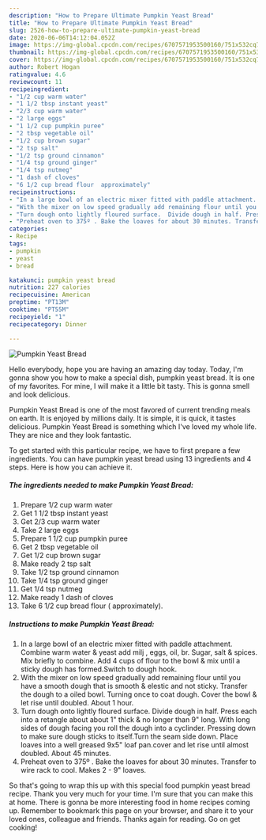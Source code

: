 ```yaml
---
description: "How to Prepare Ultimate Pumpkin Yeast Bread"
title: "How to Prepare Ultimate Pumpkin Yeast Bread"
slug: 2526-how-to-prepare-ultimate-pumpkin-yeast-bread
date: 2020-06-06T14:12:04.052Z
image: https://img-global.cpcdn.com/recipes/6707571953500160/751x532cq70/pumpkin-yeast-bread-recipe-main-photo.jpg
thumbnail: https://img-global.cpcdn.com/recipes/6707571953500160/751x532cq70/pumpkin-yeast-bread-recipe-main-photo.jpg
cover: https://img-global.cpcdn.com/recipes/6707571953500160/751x532cq70/pumpkin-yeast-bread-recipe-main-photo.jpg
author: Robert Hogan
ratingvalue: 4.6
reviewcount: 11
recipeingredient:
- "1/2 cup warm water"
- "1 1/2 tbsp instant yeast"
- "2/3 cup warm water"
- "2 large eggs"
- "1 1/2 cup pumpkin puree"
- "2 tbsp vegetable oil"
- "1/2 cup brown sugar"
- "2 tsp salt"
- "1/2 tsp ground cinnamon"
- "1/4 tsp ground ginger"
- "1/4 tsp nutmeg"
- "1 dash of cloves"
- "6 1/2 cup bread flour  approximately"
recipeinstructions:
- "In a large bowl of an electric mixer fitted with paddle attachment.  Combine warm water &amp; yeast add milj , eggs, oil, br. Sugar, salt &amp; spices.  Mix briefly to combine.  Add 4 cups of flour to the bowl &amp; mix until a sticky dough has formed.Switch to dough hook."
- "With the mixer on low speed gradually add remaining flour until you have a smooth dough that is smooth &amp; elestic and not sticky. Transfer the dough to a oiled bowl.  Turning once to coat dough. Cover the bowl &amp; let rise until doubled.  About 1 hour."
- "Turn dough onto lightly floured surface.  Divide dough in half. Press each into a retangle about  about 1&#34; thick &amp; no longer than 9&#34; long.  With long sides of dough facing you roll the dough into a cyclinder. Pressing down to make sure dough sticks to itself.Turn the seam side down. Place loaves into a well greased 9x5&#34; loaf pan.cover and let rise until almost doubled. About 45 minutes."
- "Preheat oven to 375º . Bake the loaves for about 30 minutes. Transfer to wire rack to cool.   Makes 2 - 9&#34; loaves."
categories:
- Recipe
tags:
- pumpkin
- yeast
- bread

katakunci: pumpkin yeast bread 
nutrition: 227 calories
recipecuisine: American
preptime: "PT13M"
cooktime: "PT55M"
recipeyield: "1"
recipecategory: Dinner

---
```



![Pumpkin Yeast Bread](https://img-global.cpcdn.com/recipes/6707571953500160/751x532cq70/pumpkin-yeast-bread-recipe-main-photo.jpg)

Hello everybody, hope you are having an amazing day today. Today, I'm gonna show you how to make a special dish, pumpkin yeast bread. It is one of my favorites. For mine, I will make it a little bit tasty. This is gonna smell and look delicious.

Pumpkin Yeast Bread is one of the most favored of current trending meals on earth. It is enjoyed by millions daily. It is simple, it is quick, it tastes delicious. Pumpkin Yeast Bread is something which I've loved my whole life. They are nice and they look fantastic.




To get started with this particular recipe, we have to first prepare a few ingredients. You can have pumpkin yeast bread using 13 ingredients and 4 steps. Here is how you can achieve it.

<!--inarticleads1-->

##### The ingredients needed to make Pumpkin Yeast Bread:

1. Prepare 1/2 cup warm water
1. Get 1 1/2 tbsp instant yeast
1. Get 2/3 cup warm water
1. Take 2 large eggs
1. Prepare 1 1/2 cup pumpkin puree
1. Get 2 tbsp vegetable oil
1. Get 1/2 cup brown sugar
1. Make ready 2 tsp salt
1. Take 1/2 tsp ground cinnamon
1. Take 1/4 tsp ground ginger
1. Get 1/4 tsp nutmeg
1. Make ready 1 dash of cloves
1. Take 6 1/2 cup bread flour ( approximately).




<!--inarticleads2-->

##### Instructions to make Pumpkin Yeast Bread:

1. In a large bowl of an electric mixer fitted with paddle attachment.  Combine warm water &amp; yeast add milj , eggs, oil, br. Sugar, salt &amp; spices.  Mix briefly to combine.  Add 4 cups of flour to the bowl &amp; mix until a sticky dough has formed.Switch to dough hook.
1. With the mixer on low speed gradually add remaining flour until you have a smooth dough that is smooth &amp; elestic and not sticky. Transfer the dough to a oiled bowl.  Turning once to coat dough. Cover the bowl &amp; let rise until doubled.  About 1 hour.
1. Turn dough onto lightly floured surface.  Divide dough in half. Press each into a retangle about  about 1&#34; thick &amp; no longer than 9&#34; long.  With long sides of dough facing you roll the dough into a cyclinder. Pressing down to make sure dough sticks to itself.Turn the seam side down. Place loaves into a well greased 9x5&#34; loaf pan.cover and let rise until almost doubled. About 45 minutes.
1. Preheat oven to 375º . Bake the loaves for about 30 minutes. Transfer to wire rack to cool.   Makes 2 - 9&#34; loaves.




So that's going to wrap this up with this special food pumpkin yeast bread recipe. Thank you very much for your time. I'm sure that you can make this at home. There is gonna be more interesting food in home recipes coming up. Remember to bookmark this page on your browser, and share it to your loved ones, colleague and friends. Thanks again for reading. Go on get cooking!
